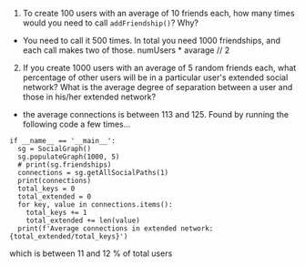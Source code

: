 1. To create 100 users with an average of 10 friends each, how many times would you need to call `addFriendship()`? Why?
- You need to call it 500 times. In total you need 1000 friendships, and each call makes two of those. numUsers * avarage // 2

2. If you create 1000 users with an average of 5 random friends each, what percentage of other users will be in a particular user's extended social network? What is the average degree of separation between a user and those in his/her extended network?
- the average connections is between 113 and 125. Found by running the following code a few times...
```
if __name__ == '__main__':
  sg = SocialGraph()
  sg.populateGraph(1000, 5)
  # print(sg.friendships)
  connections = sg.getAllSocialPaths(1)
  print(connections)
  total_keys = 0
  total_extended = 0
  for key, value in connections.items():
    total_keys += 1
    total_extended += len(value)
  print(f'Average connections in extended network: {total_extended/total_keys}')
  ```
  which is between 11 and 12 % of total users